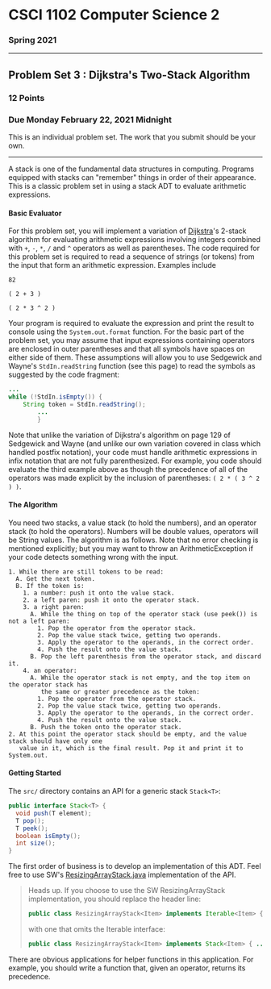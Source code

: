 # CSCI 1102 Computer Science 2

### Spring 2021

------

## Problem Set 3 : Dijkstra's Two-Stack Algorithm

### 12 Points

### Due Monday February 22, 2021 Midnight

This is an individual problem set. The work that you submit should be your own.

---

A stack is one of the fundamental data structures in computing. Programs equipped with stacks can "remember" things in order of their appearance. This is a classic problem set in using a stack ADT to evaluate arithmetic expressions.

#### Basic Evaluator

For this problem set, you will implement a variation of [Dijkstra](https://en.wikipedia.org/wiki/Edsger_W._Dijkstra)'s 2-stack algorithm for evaluating arithmetic expressions involving integers combined with `+`, `-`, `*`, `/` and `^` operators as well as parentheses. The code required for this problem set is required to read a sequence of strings (or tokens) from the input that form an arithmetic expression. Examples include
```
82

( 2 + 3 )

( 2 * 3 ^ 2 )
```
Your program is required to evaluate the expression and print the result to console using the `System.out.format` function. For the basic part of the problem set, you may assume that input expressions containing operators are enclosed in outer parentheses and that all symbols have spaces on either side of them. These assumptions will allow you to use Sedgewick and Wayne's `StdIn.readString` function (see this page) to read the symbols as suggested by the code fragment:

```java
...
while (!StdIn.isEmpty()) {
    String token = StdIn.readString();
        ...
        }
```

Note that unlike the variation of Dijkstra's algorithm on page 129 of Sedgewick and Wayne (and unlike our own variation covered in class which handled postfix notation), your code must handle arithmetic expressions in infix notation that are not fully parenthesized. For example, you code should evaluate the third example above as though the precedence of all of the operators was made explicit by the inclusion of parentheses: `( 2 * ( 3 ^ 2 ) )`.

#### The Algorithm

You need two stacks, a value stack (to hold the numbers), and an operator stack (to hold the operators). Numbers will be double values, operators will be String values. The algorithm is as follows. Note that no error checking is mentioned explicitly; but you may want to throw an ArithmeticException if your code detects something wrong with the input.

```
1. While there are still tokens to be read:
  A. Get the next token.
  B. If the token is:
    1. a number: push it onto the value stack.
    2. a left paren: push it onto the operator stack.
    3. a right paren:
      A. While the thing on top of the operator stack (use peek()) is not a left paren:
        1. Pop the operator from the operator stack.
        2. Pop the value stack twice, getting two operands.
        3. Apply the operator to the operands, in the correct order.
        4. Push the result onto the value stack.
      B. Pop the left parenthesis from the operator stack, and discard it.
    4. an operator:
      A. While the operator stack is not empty, and the top item on the operator stack has 
         the same or greater precedence as the token: 
        1. Pop the operator from the operator stack.
        2. Pop the value stack twice, getting two operands.
        3. Apply the operator to the operands, in the correct order.
        4. Push the result onto the value stack.
      B. Push the token onto the operator stack.
2. At this point the operator stack should be empty, and the value stack should have only one
   value in it, which is the final result. Pop it and print it to System.out.
```

#### Getting Started

The `src/` directory contains an API for a generic stack `Stack<T>`:

```java
public interface Stack<T> {
  void push(T element);
  T pop();
  T peek();
  boolean isEmpty();
  int size();
}
```

The first order of business is to develop an implementation of this ADT. Feel free to use SW's [ResizingArrayStack.java](https://algs4.cs.princeton.edu/13stacks/ResizingArrayStack.java) implementation of the API.

> Heads up. If you choose to use the SW ResizingArrayStack implementation, you should replace the header line:
>
> ```java
> public class ResizingArrayStack<Item> implements Iterable<Item> { ... }
> ```
>
> with one that omits the Iterable interface:
>
> ```java
> public class ResizingArrayStack<Item> implements Stack<Item> { ... }
> ```

There are obvious applications for helper functions in this application. For example, you should write a function that, given an operator, returns its precedence.